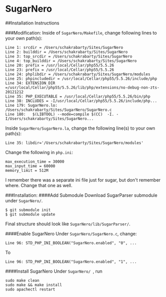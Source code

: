 # SugarNero

##Installation Instructions

###Modification:
Inside of `SugarNero/Makefile`, change following lines to your own path(s):
```
Line 1: srcdir = /Users/schakrabarty/Sites/SugarNero
Line 2: builddir = /Users/schakrabarty/Sites/SugarNero
Line 3: top_srcdir = /Users/schakrabarty/Sites/SugarNero
Line 4: top_builddir = /Users/schakrabarty/Sites/SugarNero
Line 20: prefix = /usr/local/Cellar/php55/5.5.26
Line 23: prefix = /usr/local/Cellar/php55/5.5.26
Line 24: phplibdir = /Users/schakrabarty/Sites/SugarNero/modules
Line 25: phpincludedir = /usr/local/Cellar/php55/5.5.26/include/php
Line 34: EXTENSION_DIR =/usr/local/Cellar/php55/5.5.26/lib/php/extensions/no-debug-non-zts-20121212
Line 35: PHP_EXECUTABLE = /usr/local/Cellar/php55/5.5.26/bin/php
Line 38: INCLUDES = -I/usr/local/Cellar/php55/5.5.26/include/php...
Line 179: SugarNero.lo: /Users/schakrabarty/Sites/SugarNero/SugarNero.c
Line 180: 	$(LIBTOOL) --mode=compile $(CC)  -I. -I/Users/schakrabarty/Sites/SugarNero...
```

Inside `SugarNero/SugarNero.la`, change the following line(s) to your own path(s):
```
Line 35: libdir='/Users/schakrabarty/Sites/SugarNero/modules'
```

Change the following in `php.ini`:
```
max_execution_time = 30000
max_input_time = 60000
memory_limit = 512M
```

I remember there was a separate ini file just for sugar, but don't remember where. Change that one as well.

###Installation:
####Add Submodule
Download SugarParser submodule under `SugarNero/`. 
```
$ git submodule init
$ git submodule update
```
Final structure should look like `SugarNero/lib/SugarParser/`.

####Enable SugarNero
Under `SugarNero/SugarNero.c`, change:
```
Line 96: STD_PHP_INI_BOOLEAN("SugarNero.enabled", "0", ...
```
To
```
Line 96: STD_PHP_INI_BOOLEAN("SugarNero.enabled", "1", ...
```

####Install SugarNero
Under `SugarNero/ `, run
```
sudo make clean
sudo make && make install
sudo apachectl restart
```
  




